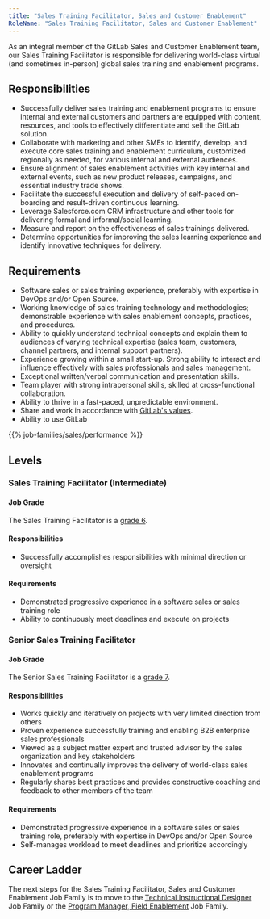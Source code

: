 ```yaml
---
title: "Sales Training Facilitator, Sales and Customer Enablement"
RoleName: "Sales Training Facilitator, Sales and Customer Enablement"
---
```


As an integral member of the GitLab Sales and Customer Enablement team, our Sales Training Facilitator is responsible for delivering world-class virtual (and sometimes in-person) global sales training and enablement programs.

## Responsibilities

- Successfully deliver sales training and enablement programs to ensure internal and external customers and partners are equipped with content, resources, and tools to effectively differentiate and sell the GitLab solution.
- Collaborate with marketing and other SMEs to identify, develop, and execute core sales training and enablement curriculum, customized regionally as needed, for various internal and external audiences.
- Ensure alignment of sales enablement activities with key internal and external events, such as new product releases, campaigns, and essential industry trade shows.
- Facilitate the successful execution and delivery of self-paced on-boarding and result-driven continuous learning.
- Leverage Salesforce.com CRM infrastructure and other tools for delivering formal and informal/social learning.
- Measure and report on the effectiveness of sales trainings delivered.
- Determine opportunities for improving the sales learning experience and identify innovative techniques for delivery.


## Requirements

- Software sales or sales training experience, preferably with expertise in DevOps and/or Open Source.
- Working knowledge of sales training technology and methodologies; demonstrable experience with sales enablement concepts, practices, and procedures.
- Ability to quickly understand technical concepts and explain them to audiences of varying technical expertise (sales team, customers, channel partners, and internal support partners).
- Experience growing within a small start-up. Strong ability to interact and influence effectively with sales professionals and sales management.
- Exceptional written/verbal communication and presentation skills.
- Team player with strong intrapersonal skills, skilled at cross-functional collaboration.
- Ability to thrive in a fast-paced, unpredictable environment.
- Share and work in accordance with [GitLab's values](https://about.gitlab.com/handbook/values/).
- Ability to use GitLab

{{% job-families/sales/performance %}}

## Levels

### Sales Training Facilitator (Intermediate)

#### Job Grade

The Sales Training Facilitator is a [grade 6](/handbook/total-rewards/compensation/compensation-calculator/#gitlab-job-grades).

#### Responsibilities

- Successfully accomplishes responsibilities with minimal direction or oversight

#### Requirements

- Demonstrated progressive experience in a software sales or sales training role
- Ability to continuously meet deadlines and execute on projects

### Senior Sales Training Facilitator

#### Job Grade

The Senior Sales Training Facilitator is a [grade 7](/handbook/total-rewards/compensation/compensation-calculator/#gitlab-job-grades).

#### Responsibilities

- Works quickly and iteratively on projects with very limited direction from others
- Proven experience successfully training and enabling B2B enterprise sales professionals
- Viewed as a subject matter expert and trusted advisor by the sales organization and key stakeholders
- Innovates and continually improves the delivery of world-class sales enablement programs
- Regularly shares best practices and provides constructive coaching and feedback to other members of the team

#### Requirements

- Demonstrated progressive experience in a software sales or sales training role, preferably with expertise in DevOps and/or Open Source
- Self-manages workload to meet deadlines and prioritize accordingly

## Career Ladder

The next steps for the Sales Training Facilitator, Sales and Customer Enablement Job Family is to move to the [Technical Instructional Designer](/job-families/sales/technical-instructional-designer/) Job Family or the [Program Manager, Field Enablement](/job-families/sales/program-manager-field-enablement/) Job Family.
